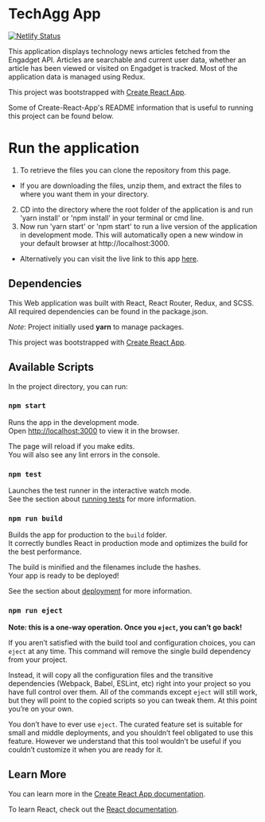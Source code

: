 # TechAgg App

[![Netlify Status](https://api.netlify.com/api/v1/badges/0b45c2de-353e-4e67-bda5-e4af2b05dc7c/deploy-status)](https://app.netlify.com/sites/techagg/deploys)

This application displays technology news articles fetched from the Engadget API. Articles are searchable and current user data, whether an article has been viewed or visited on Engadget is tracked. 
Most of the application data is managed using Redux.

This project was bootstrapped with [Create React App](https://github.com/facebook/create-react-app).

Some of Create-React-App's README information that is useful to running this project can be found below.

# Run the application
1. To retrieve the files you can clone the repository from this page.
* If you are downloading the files, unzip them, and extract the files to where you want them in your directory.
2. CD into the directory where the root folder of the application is and run 'yarn install' or 'npm install' in your terminal or cmd line.
3. Now run 'yarn start' or 'npm start' to run a live version of the application in development mode.
    This will automatically open a new window in your default browser at http://localhost:3000.
* Alternatively you can visit the live link to this app [here](https://techagg.netlify.com/).


## Dependencies

This Web application was built with React, React Router, Redux, and SCSS. All required dependencies can be found in the package.json.

*Note*: Project initially used **yarn** to manage packages.

This project was bootstrapped with [Create React App](https://github.com/facebook/create-react-app).

## Available Scripts

In the project directory, you can run:

### `npm start`

Runs the app in the development mode.<br>
Open [http://localhost:3000](http://localhost:3000) to view it in the browser.

The page will reload if you make edits.<br>
You will also see any lint errors in the console.

### `npm test`

Launches the test runner in the interactive watch mode.<br>
See the section about [running tests](https://facebook.github.io/create-react-app/docs/running-tests) for more information.

### `npm run build`

Builds the app for production to the `build` folder.<br>
It correctly bundles React in production mode and optimizes the build for the best performance.

The build is minified and the filenames include the hashes.<br>
Your app is ready to be deployed!

See the section about [deployment](https://facebook.github.io/create-react-app/docs/deployment) for more information.

### `npm run eject`

**Note: this is a one-way operation. Once you `eject`, you can’t go back!**

If you aren’t satisfied with the build tool and configuration choices, you can `eject` at any time. This command will remove the single build dependency from your project.

Instead, it will copy all the configuration files and the transitive dependencies (Webpack, Babel, ESLint, etc) right into your project so you have full control over them. All of the commands except `eject` will still work, but they will point to the copied scripts so you can tweak them. At this point you’re on your own.

You don’t have to ever use `eject`. The curated feature set is suitable for small and middle deployments, and you shouldn’t feel obligated to use this feature. However we understand that this tool wouldn’t be useful if you couldn’t customize it when you are ready for it.

## Learn More

You can learn more in the [Create React App documentation](https://facebook.github.io/create-react-app/docs/getting-started).

To learn React, check out the [React documentation](https://reactjs.org/).
